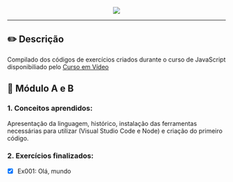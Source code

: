 <p align="center" width=40px heigth=40px>
  <img src="https://user-images.githubusercontent.com/62821027/152442729-f9c201ed-8482-4f85-a70f-3d21266a7494.png">
</p>

***
## ✏️ Descrição
Compilado dos códigos de exercícios criados durante o curso de JavaScript disponibiliado pelo [Curso em Vídeo](https://www.youtube.com/c/CursoemV%C3%ADdeo)

## 📘 Módulo A e B

<h3>1. Conceitos aprendidos: </h3>

Apresentação da linguagem, histórico, instalação das ferramentas necessárias para utilizar (Visual Studio Code e Node) e criação do primeiro código.

<h3>2. Exercícios finalizados: </h3>

- [x]  Ex001: Olá, mundo
